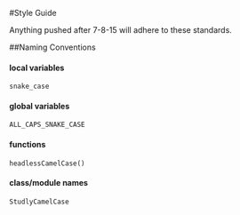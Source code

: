 #Style Guide

Anything pushed after 7-8-15 will adhere to these standards.

##Naming Conventions


#### local variables

    snake_case
  
#### global variables

    ALL_CAPS_SNAKE_CASE

#### functions

    headlessCamelCase()
    
#### class/module names
    
    StudlyCamelCase
    

